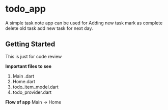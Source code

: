 # todo_app

A simple task note app can be used for 
Adding new task
mark as complete
delete old task
add new task for next day.

## Getting Started

This is just for code review

**Important files to see**
1. Main .dart
2. Home.dart
3. todo_item_model.dart
4. todo_provider.dart

**Flow of app**
Main -> Home
